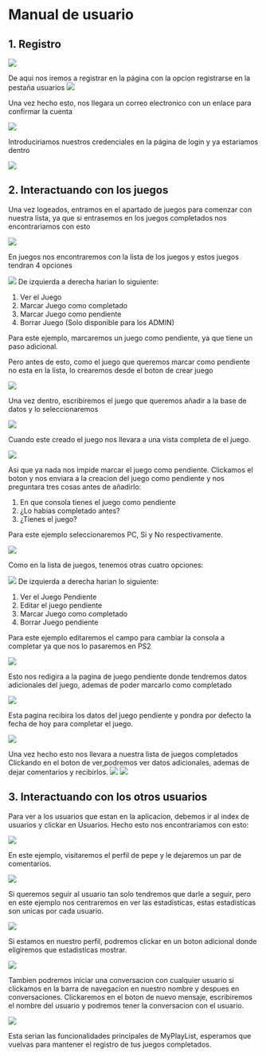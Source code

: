 # Manual de usuario

## 1. Registro
![](./images/manual/1.png)

De aqui nos iremos a registrar en la página con la opcion registrarse en la pestaña usuarios
![](./images/manual/2.png)

Una vez hecho esto, nos llegara un correo electronico con un enlace para confirmar la cuenta

![](./images/manual/3.png)

Introduciriamos nuestros credenciales en la página de login y ya estariamos dentro

![](./images/manual/4.png)

## 2. Interactuando con los juegos

Una vez logeados, entramos en el apartado de juegos para comenzar con nuestra lista, ya que si entrasemos en los juegos completados nos encontrariamos con esto

![](./images/manual/5.png)


En juegos nos encontraremos con la lista de los juegos y estos juegos tendran 4 opciones

![](./images/manual/6.png)
De izquierda a derecha harian lo siguiente:
1. Ver el Juego
2. Marcar Juego como completado
3. Marcar Juego como pendiente
4. Borrar Juego (Solo disponible para los ADMIN)

Para este ejemplo, marcaremos un juego como pendiente, ya que tiene un paso adicional.

Pero antes de esto, como el juego que queremos marcar como pendiente no esta en la lista, lo crearemos desde el boton de crear juego

![](./images/manual/7.png)

Una vez dentro, escribiremos el juego que queremos añadir a la base de datos y lo seleccionaremos

![](./images/manual/8.png)

Cuando este creado el juego nos llevara a una vista completa de el juego.

![](./images/manual/9.png)

Asi que ya nada nos impide marcar el juego como pendiente. Clickamos el boton y nos enviara a la creacion del juego como pendiente y nos preguntara tres cosas antes de añadirlo:
1. En que consola tienes el juego como pendiente
2. ¿Lo habias completado antes?
3. ¿Tienes el juego?

Para este ejemplo seleccionaremos PC, Si y No respectivamente.


![](./images/manual/10.png)

Como en la lista de juegos, tenemos otras cuatro opciones:

![](./images/manual/11.png)
De izquierda a derecha harian lo siguiente:
1. Ver el Juego Pendiente
2. Editar el juego pendiente
3. Marcar Juego como completado
4. Borrar Juego pendiente

Para este ejemplo editaremos el campo para cambiar la consola a completar ya que nos lo pasaremos en PS2

![](./images/manual/12.png)


Esto nos redigira a la pagina de juego pendiente donde tendremos datos adicionales del juego, ademas de poder marcarlo como completado

![](./images/manual/13.png)

Esta pagina recibira los datos del juego pendiente y pondra por defecto la fecha de hoy para completar el juego.

![](./images/manual/14.png)

Una vez hecho esto nos llevara a nuestra lista de juegos completados
Clickando en el boton de ver,podremos ver datos adicionales, ademas de dejar comentarios y recibirlos.
![](./images/manual/15.png)
![](./images/manual/16.png)


## 3. Interactuando con los otros usuarios

Para ver a los usuarios que estan en la aplicacion, debemos ir al index de usuarios y clickar en Usuarios.
Hecho esto nos encontrariamos con esto:

![](./images/manual/17.png)

En este ejemplo, visitaremos el perfil de pepe y le dejaremos un par de comentarios.

![](./images/manual/18.png)

Si queremos seguir al usuario tan solo tendremos que darle a seguir, pero en este ejemplo nos centraremos en ver las estadisticas, estas estadisticas son unicas por cada usuario.

![](./images/manual/19.png)

Si estamos en nuestro perfil, podremos clickar en un boton adicional donde eligiremos que estadisticas mostrar.

![](./images/manual/20.png)

Tambien podremos iniciar una conversacion con cualquier usuario si clickamos en la barra de navegacion en nuestro nombre y despues en conversaciones. Clickaremos en el boton de nuevo mensaje, escribiremos el nombre del usuario y podremos tener la conversacion con el usuario.

![](./images/manual/21.png)

Esta serian las funcionalidades principales de MyPlayList, esperamos que vuelvas para mantener el registro de tus juegos completados.